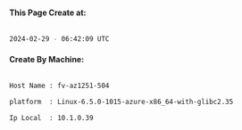 
   
#### This Page Create at:

```bash

2024-02-29 - 06:42:09 UTC

```

#### Create By Machine:

```bash

Host Name : fv-az1251-504

platform  : Linux-6.5.0-1015-azure-x86_64-with-glibc2.35

Ip Local  : 10.1.0.39

```

